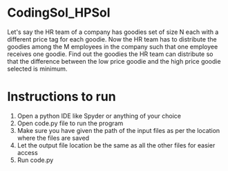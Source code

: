 # CodingSol_HPSol
Let's say the HR team of a company has goodies set of size N each with a different price tag for each goodie. Now the HR team has to distribute the goodies among the M employees in the company such that one employee receives one goodie. Find out the goodies the HR team can distribute so that the difference between the low price goodie and the high price goodie selected is minimum.

# Instructions to run
1. Open a python IDE like Spyder or anything of your choice
2. Open code.py file to run the program
3. Make sure you have given the path of the input files as per the location where the files are saved
4. Let the output file location be the same as all the other files for easier access
5. Run code.py 
